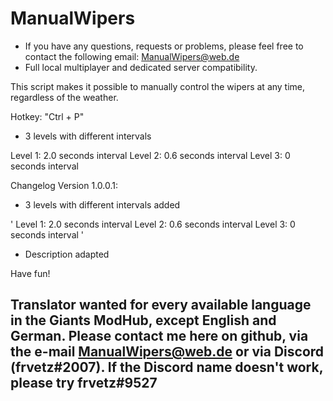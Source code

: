 # ManualWipers

- If you have any questions, requests or problems, please feel free to contact the following email: ManualWipers@web.de
- Full local multiplayer and dedicated server compatibility.

This script makes it possible to manually control the wipers at any time, regardless of the weather.

Hotkey: "Ctrl + P"

- 3 levels with different intervals

Level 1: 2.0 seconds interval
Level 2: 0.6 seconds interval
Level 3: 0 seconds interval

Changelog Version 1.0.0.1:
- 3 levels with different intervals added

'
Level 1: 2.0 seconds interval
Level 2: 0.6 seconds interval
Level 3: 0 seconds interval
'

- Description adapted


Have fun!

## Translator wanted for every available language in the Giants ModHub, except English and German. Please contact me here on github, via the e-mail ManualWipers@web.de or via Discord (frvetz#2007). If the Discord name doesn't work, please try frvetz#9527 ##
